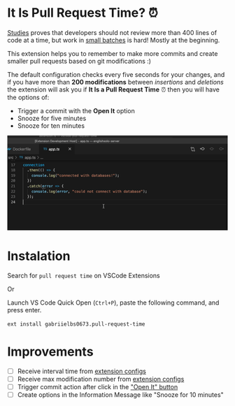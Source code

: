 

# It Is Pull Request Time? ⏰

[Studies](https://smartbear.com/learn/code-review/best-practices-for-peer-code-review/) proves that developers should not review more than 400 lines of code at a time, but work in [small batches](https://cloud.google.com/solutions/devops/devops-process-working-in-small-batches) is hard! Mostly at the beginning.

This extension helps you to remember to make more commits and create smaller pull requests based on git modifications :)

The default configuration checks every five seconds for your changes, and if you have more than **200 modifications** between *insertions* and *deletions* the extension will ask you if **It Is a Pull Request Time** ⏰ then you will have the options of:

- Trigger a commit with the **Open It** option
- Snooze for five minutes
- Snooze for ten minutes


<p align="center">
 <img src="https://github.com/gabrielbs/vscode-pull-request-time/blob/main/demo.gif" />
</p>

# Instalation
Search for `pull request time` on VSCode Extensions

Or

Launch VS Code Quick Open (`Ctrl+P`), paste the following command, and press enter.

`ext install gabriielbs0673.pull-request-time`

# Improvements

 - [ ] Receive interval time from [extension configs](https://code.visualstudio.com/api/extension-capabilities/common-capabilities#configuration)
 - [ ] Receive max modification number from [extension configs](https://code.visualstudio.com/api/extension-capabilities/common-capabilities#configuration)
 - [ ] Trigger commit action after click in the ["Open It" button](https://code.visualstudio.com/api/references/vscode-api#commands)
 - [ ] Create options in the Information Message like "Snooze for 10 minutes"
